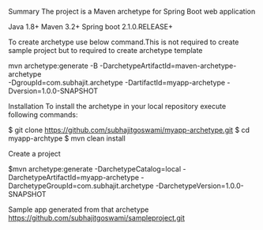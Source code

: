 Summary
The project is a Maven archetype for Spring Boot web application 

Java 1.8+
Maven 3.2+
Spring boot 2.1.0.RELEASE+

To create archetype use below command.This is not required to create sample project but to required to create archetype template

mvn archetype:generate -B -DarchetypeArtifactId=maven-archetype-archetype  
-DgroupId=com.subhajit.archetype 
-DartifactId=myapp-archetype 
-Dversion=1.0.0-SNAPSHOT


Installation
To install the archetype in your local repository execute following commands:


$ git clone https://github.com/subhajitgoswami/myapp-archetype.git
$ cd myapp-archtype
$ mvn clean install

Create a project

$mvn archetype:generate -DarchetypeCatalog=local -DarchetypeArtifactId=myapp-archetype -DarchetypeGroupId=com.subhajit.archetype -DarchetypeVersion=1.0.0-SNAPSHOT
     
Sample app generated from that archetype
https://github.com/subhajitgoswami/sampleproject.git
